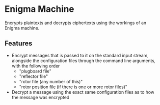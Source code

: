 # Enigma Machine
Encrypts plaintexts and decrypts ciphertexts using the workings of an Enigma machine.

## Features
- Encrypt messages that is passed to it on the standard input stream, alongside the configuration files through the command line arguments, with the following order
    - "plugboard file"
    - "reflector file"
    - "rotor file (any number of this)"
    - "rotor position file (if there is one or more rotor files)"
- Decrypt a message using the exact same configuration files as to how the message was encrypted
